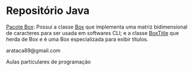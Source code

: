 # Repositório Java
<p><a href="https://github.com/arataca89/java/tree/main/Box">Pacote Box</a>: Possui a classe <a href="https://github.com/arataca89/java/blob/main/Box/Box.java">Box</a> que implementa uma matriz bidimensional de caracteres para ser usada em softwares CLI; e a classe <a href="https://github.com/arataca89/java/blob/main/Box/BoxTitle.java">BoxTitle</a> que herda de Box e é uma Box especializada para exibir títulos.</p> 

<p></p>
<p>arataca89@gmail.com</p>
<p>Aulas particulares de programação</p>
